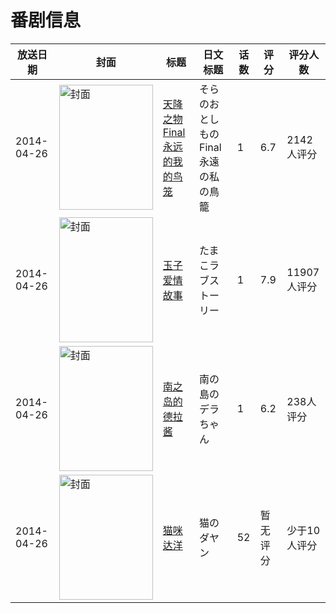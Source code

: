 # 番剧信息

|放送日期|封面|标题|日文标题|话数|评分|评分人数|
|---|---|---|---|---|---|---|
|2014-04-26|<img src="https://lain.bgm.tv/pic/cover/c/3a/93/86445_UUA2S.jpg" alt="封面" style="width:150px;height:200px;object-fit:cover;">|[天降之物Final 永远的我的鸟笼](https://bangumi.tv/subject/86445)|そらのおとしものFinal 永遠の私の鳥籠|1|6.7|2142人评分|
|2014-04-26|<img src="https://lain.bgm.tv/pic/cover/c/59/8d/90880_NYUDd.jpg" alt="封面" style="width:150px;height:200px;object-fit:cover;">|[玉子爱情故事](https://bangumi.tv/subject/90880)|たまこラブストーリー|1|7.9|11907人评分|
|2014-04-26|<img src="https://lain.bgm.tv/pic/cover/c/53/6c/97561_BzP68.jpg" alt="封面" style="width:150px;height:200px;object-fit:cover;">|[南之岛的德拉酱](https://bangumi.tv/subject/97561)|南の島のデラちゃん|1|6.2|238人评分|
|2014-04-26|<img src="https://lain.bgm.tv/pic/cover/c/39/92/101269_D72C9.jpg" alt="封面" style="width:150px;height:200px;object-fit:cover;">|[猫咪达洋](https://bangumi.tv/subject/101269)|猫のダヤン|52|暂无评分|少于10人评分|
